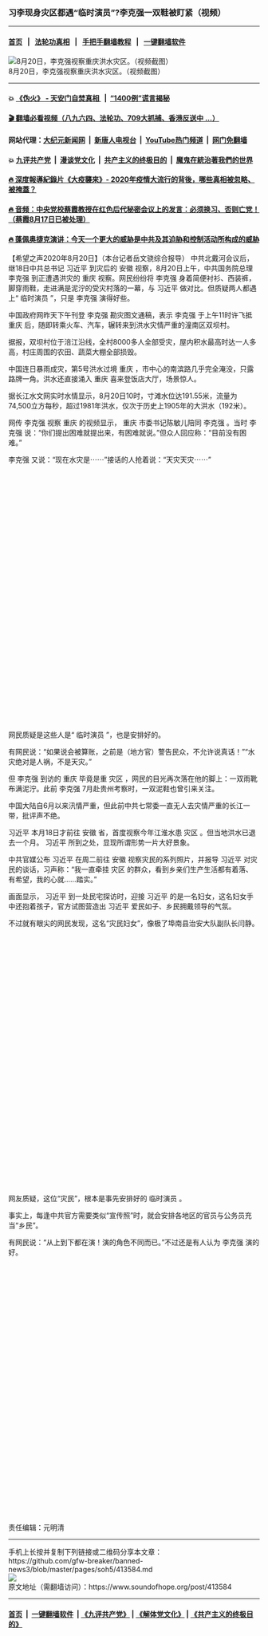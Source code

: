 ### 习李现身灾区都遇“临时演员”?李克强一双鞋被盯紧（视频）
------------------------

#### [首页](https://github.com/gfw-breaker/banned-news3/blob/master/README.md) &nbsp;&nbsp;|&nbsp;&nbsp; [法轮功真相](https://github.com/begood0513/basic/blob/master/README.md)  &nbsp;&nbsp;|&nbsp;&nbsp; [手把手翻墙教程](https://github.com/gfw-breaker/guides/wiki)  &nbsp;&nbsp;|&nbsp;&nbsp; [一键翻墙软件](https://github.com/gfw-breaker/nogfw/blob/master/README.md)  



<div><img alt="8月20日，李克强视察重庆洪水灾区。（视频截图）" src="https://img.soundofhope.org/2020-08/untitled-1-copy-4-1597967504920.jpg"/>
<br/><figcaption class="caption">
 8月20日，李克强视察重庆洪水灾区。（视频截图）
</figcaption></div><hr/>

#### 💥 [《伪火》 - 天安门自焚真相 ](http://141.164.51.119:10000/videos/blog/weihuo.html)&nbsp; |&nbsp; [“1400例”谎言揭秘  ](http://141.164.51.119:10000/videos/blog/jiexi1400.html)

#### [ 🎬  翻墙必看视频（八九六四、法轮功、709大抓捕、香港反送中 ...）](https://github.com/gfw-breaker/links/blob/master/banned.md)

#### 网站代理：[大纪元新闻网](http://167.172.10.89:10080/gb/) &nbsp;|&nbsp; [新唐人电视台](http://167.172.10.89:8808/gb/)  &nbsp;|&nbsp; [YouTube热门频道](http://158.247.203.241/youtube.html) &nbsp;|&nbsp; [网门免翻墙](http://158.247.203.241:11000/show.aspx?name=ogHome)

#### 💥 [九评共产党](http://141.164.51.119:10000/videos/res/jiuping/)&nbsp; |&nbsp; [漫谈党文化](http://141.164.51.119:10000/videos/res/mtdwh/)&nbsp; |&nbsp; [共产主义的终极目的](http://141.164.51.119:10000/videos/res/zjmd/)&nbsp; |&nbsp; [魔鬼在統治著我們的世界](http://141.164.51.119:10000/videos/res/TheSpecter/)  

#### [ 🔥  深度報導紀錄片《大疫襲來》- 2020年疫情大流行的背後，哪些真相被忽略、被掩蓋？](http://141.164.51.119:10000/videos/news/../corona/index.html)

#### [ 🔥  音频：中央党校蔡霞教授在红色后代秘密会议上的发言：必须换习、否则亡党！（蔡霞8月17日已被处理）](http://141.164.51.119:10000/videos/news/caixia.html)

#### [ 🔥  蓬佩奥捷克演讲：今天一个更大的威胁是中共及其迫胁和控制活动所构成的威胁](http://141.164.51.119:10000/videos/news/pompeo6.html)

<div><div class="Content__Wrapper sc-1bvya0-0 grZQxZ">
 <p class="meta-top">
  <span class="meta">
   【希望之声2020年8月20日】（本台记者岳文骁综合报导）
  </span>
  中共北戴河会议后，继18日中共总书记
  <ok href="/term/1063">
   习近平
  </ok>
  到灾后的
  <ok href="/term/1274">
   安徽
  </ok>
  视察，8月20日上午，中共国务院总理
  <ok href="/term/1429">
   李克强
  </ok>
  到正遭遇洪灾的
  <ok href="/term/4088">
   重庆
  </ok>
  视察。网民纷纷将
  <ok href="/term/1429">
   李克强
  </ok>
  身着简便衬衫、西装裤，脚穿雨鞋，走进满是泥泞的受灾村落的一幕，与
  <ok href="/term/1063">
   习近平
  </ok>
  做对比。但质疑两人都遇上“
  <ok href="/term/55842">
   临时演员
  </ok>
  ”，只是
  <ok href="/term/1429">
   李克强
  </ok>
  演得好些。
 </p>
 <p>
  中国政府网昨天下午刊登
  <ok href="/term/1429">
   李克强
  </ok>
  勘灾图文通稿，表示
  <ok href="/term/1429">
   李克强
  </ok>
  于上午11时许飞抵
  <ok href="/term/4088">
   重庆
  </ok>
  后，随即转乘火车、汽车，辗转来到洪水灾情严重的潼南区双坝村。
 </p>
 <div class="AD_Embed__Wrap-sc-1xslmin-0 igMuqX module desktop">
  <div>
  </div>
 </div>
 <p>
  据报，双坝村位于涪江沿线，全村8000多人全部受灾，屋内积水最高时达一人多高，村庄周围的农田、蔬菜大棚全部损毁。
 </p>
 <p>
  中国连日暴雨成灾，第5号洪水过境
  <ok href="/term/4088">
   重庆
  </ok>
  ，市中心的南滨路几乎完全淹没，只露路牌一角。洪水还直接涌入
  <ok href="/term/4088">
   重庆
  </ok>
  喜来登饭店大厅，场景惊人。
 </p>
 <p>
  据长江水文网实时水情显示，8月20日10时，寸滩水位达191.55米，流量为74,500立方每秒，超过1981年洪水，仅次于历史上1905年的大洪水（192米）。
 </p>
 <p>
  网传
  <ok href="/term/1429">
   李克强
  </ok>
  视察
  <ok href="/term/4088">
   重庆
  </ok>
  的视频显示，
  <ok href="/term/4088">
   重庆
  </ok>
  市委书记陈敏儿陪同
  <ok href="/term/1429">
   李克强
  </ok>
  。当时
  <ok href="/term/1429">
   李克强
  </ok>
  说：“你们提出困难就提出来，有困难就说。”但众人回应称：“目前没有困难。”
 </p>
 <p>
  <ok href="/term/1429">
   李克强
  </ok>
  又说：“现在水灾是⋯⋯”接话的人抢着说：“天灾天灾⋯⋯”
 </p>
 <div class="soh-embed">
  <div class="soh-embed-inner">
   <div class="iframely-embed" style="max-width: 550px;">
    <div class="iframely-responsive" style="padding-bottom: 100%;">
    </div>
   </div>
  </div>
 </div>
 <p>
  网民质疑是这些人是“
  <ok href="/term/55842">
   临时演员
  </ok>
  ”，也是安排好的。
 </p>
 <p>
  有网民说：“如果说会被算账，之前是（地方官）警告民众，不允许说真话！”“水灾绝对是人祸，不是天灾。”
 </p>
 <p>
  但
  <ok href="/term/1429">
   李克强
  </ok>
  到访的
  <ok href="/term/4088">
   重庆
  </ok>
  毕竟是重
  <ok href="/term/326791">
   灾区
  </ok>
  ，网民的目光再次落在他的脚上：一双雨靴布满泥泞。此前
  <ok href="/term/1429">
   李克强
  </ok>
  7月赴贵州考察时，一双泥鞋也曾引来关注。
 </p>
 <p>
  中国大陆自6月以来汛情严重，但此前中共七常委一直无人去灾情严重的长江一带，批评声不绝。
 </p>
 <p>
  <ok href="/term/1063">
   习近平
  </ok>
  本月18日才前往
  <ok href="/term/1274">
   安徽
  </ok>
  省，首度视察今年江淮水患
  <ok href="/term/326791">
   灾区
  </ok>
  。但当地洪水已退去一个月。
  <ok href="/term/1063">
   习近平
  </ok>
  所到之处，显现所谓形势一片大好景象。
 </p>
 <p>
  中共官媒公布
  <ok href="/term/1063">
   习近平
  </ok>
  在周二前往
  <ok href="/term/1274">
   安徽
  </ok>
  视察灾民的系列照片，并报导
  <ok href="/term/1063">
   习近平
  </ok>
  对灾民的谈话，习声称：“我一直牵挂
  <ok href="/term/326791">
   灾区
  </ok>
  的群众，看到乡亲们生产生活都有着落、有希望，我的心就……踏实。”
 </p>
 <p>
  画面显示，
  <ok href="/term/1063">
   习近平
  </ok>
  到一处民宅探访时，迎接
  <ok href="/term/1063">
   习近平
  </ok>
  的是一名妇女，这名妇女手中还抱着孩子，官方试图营造出
  <ok href="/term/1063">
   习近平
  </ok>
  爱民如子、乡民拥戴领导的气氛。
 </p>
 <p>
  不过就有眼尖的网民发现，这名“灾民妇女”，像极了埠南县治安大队副队长闫静。
 </p>
 <div class="soh-embed">
  <div class="soh-embed-inner">
   <div class="iframely-embed" style="max-width: 550px;">
    <div class="iframely-responsive" style="padding-bottom: 100%;">
    </div>
   </div>
  </div>
 </div>
 <p>
  网友质疑，这位“灾民”，根本是事先安排好的
  <ok href="/term/55842">
   临时演员
  </ok>
  。
 </p>
 <p>
  事实上，每逢中共官方需要类似“宣传照”时，就会安排各地区的官员与公务员充当“乡民”。
 </p>
 <p>
  有网民说：“从上到下都在演！演的角色不同而已。”不过还是有人认为
  <ok href="/term/1429">
   李克强
  </ok>
  演的好。
 </p>
 <div class="soh-embed">
  <div class="soh-embed-inner">
   <div class="iframely-embed" style="max-width: 550px;">
    <div class="iframely-responsive" style="padding-bottom: 100%;">
    </div>
   </div>
  </div>
 </div>
 <p class="meta-btm">
  责任编辑：元明清
 </p>
</div>
</div>
<hr/>
手机上长按并复制下列链接或二维码分享本文章：<br/>
https://github.com/gfw-breaker/banned-news3/blob/master/pages/soh5/413584.md <br/>
<a href='https://github.com/gfw-breaker/banned-news3/blob/master/pages/soh5/413584.md'><img src='https://github.com/gfw-breaker/banned-news3/blob/master/pages/soh5/413584.md.png'/></a> <br/>
原文地址（需翻墙访问）：https://www.soundofhope.org/post/413584


------------------------
#### [首页](https://github.com/gfw-breaker/banned-news3/blob/master/README.md) &nbsp;|&nbsp; [一键翻墙软件](https://github.com/gfw-breaker/nogfw/blob/master/README.md) &nbsp;| [《九评共产党》](https://github.com/gfw-breaker/9ping.md/blob/master/README.md#九评之一评共产党是什么) | [《解体党文化》](https://github.com/gfw-breaker/jtdwh.md/blob/master/README.md) | [《共产主义的终极目的》](https://github.com/gfw-breaker/gczydzjmd.md/blob/master/README.md)


<img src='http://gfw-breaker.win/banned-news3/pages/soh5/413584.md' width='0px' height='0px'/>
